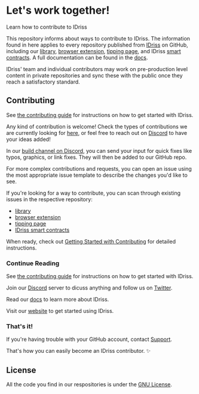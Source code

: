# Let's work together!
Learn how to contribute to IDriss

This repository informs about ways to contribute to IDriss. The information found in here applies to every repository published from [IDriss](https://github.com/idriss-crypto) on GitHub, including our [library](https://github.com/idriss-crypto/ts-library), [browser extension](https://github.com/idriss-crypto/browser-extensions), [tipping page](https://github.com/idriss-crypto/tipping-page), and IDriss [smart contracts](https://github.com/idriss-crypto/contracts). A full documentation can be found in the [docs](https://docs.idriss.xyz/).

IDriss' team and individual contributors may work on pre-production level content in private repositories and sync these with the public once they reach a satisfactory standard.


## Contributing

See [the contributing guide](https://github.com/idriss-crypto/contribution-guide/blob/main/CONTRIBUTE.md) for instructions on how to get started with IDriss. 

Any kind of contribution is welcome! Check the types of contributions we are currently looking for [here](), or feel free to reach out on [Discord](https://discord.gg/RJhJKamjw5) to have your ideas added!

In our [build channel on Discord](https://discord.gg/CWBfy3CdMg), you can send your input for quick fixes like typos, graphics, or link fixes. They will then be added to our GitHub repo.

For more complex contributions and requests, you can open an issue using the most appropriate issue template to describe the changes you'd like to see.

If you're looking for a way to contribute, you can scan through existing issues in the respective repository:
- [library](https://github.com/idriss-crypto/ts-library/issues)
- [browser extension](https://github.com/idriss-crypto/browser-extensions/issues)
- [tipping page](https://github.com/idriss-crypto/tipping-page/issues)
- [IDriss smart contracts](https://github.com/idriss-crypto/contracts/issues)

When ready, check out [Getting Started with Contributing](https://github.com/idriss-crypto/contribution-guide/blob/main/CONTRIBUTE.md) for detailed instructions.

### Continue Reading

See [the contributing guide](CONTRIBUTING.md) for instructions on how to get started with IDriss. 

Join our [Discord](https://discord.gg/RJhJKamjw5) server to dicuss anything and follow us on [Twitter](https://twitter.com/IDriss_xyz).

Read our [docs](https://docs.idriss.xyz/) to learn more about IDriss.

Visit our [website](https://www.idriss.xyz/) to get started using IDriss.

### That's it!

If you're having trouble with your GitHub account, contact [Support](https://support.github.com/contact).

That's how you can easily become an IDriss contributor. :sparkles:


## License

All the code you find in our respositories is under the [GNU License]([LICENSE-CODE](https://github.com/idriss-crypto/contribution-guide/blob/main/LICENSE)https://github.com/idriss-crypto/contribution-guide/blob/main/LICENSE).
